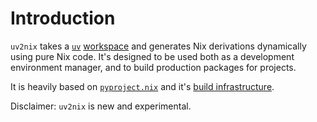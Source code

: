 # Introduction

`uv2nix` takes a [`uv`](https://docs.astral.sh/uv/) [workspace](https://docs.astral.sh/uv/concepts/workspaces/) and generates Nix derivations dynamically using pure Nix code.
It's designed to be used both as a development environment manager, and to build production packages for projects.

It is heavily based on [`pyproject.nix`](https://nix-community.github.io/pyproject.nix) and it's [build infrastructure](https://nix-community.github.io/pyproject.nix/build.html).

Disclaimer: `uv2nix` is new and experimental.
